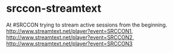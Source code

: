 srccon-streamtext
=================

At #SRCCON trying to stream active sessions from the beginning. http://www.streamtext.net/player?event=SRCCON1, http://www.streamtext.net/player?event=SRCCON2, http://www.streamtext.net/player?event=SRCCON3
